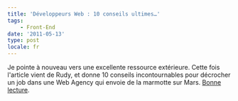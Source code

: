 ```yaml
---
title: 'Développeurs Web : 10 conseils ultimes…'
tags:
    - Front-End
date: '2011-05-13'
type: post
locale: fr
---
```


Je pointe à nouveau vers une excellente ressource extérieure. Cette fois l'article vient de Rudy, et donne 10 conseils incontournables pour décrocher un job dans une Web Agency qui envoie de la marmotte sur Mars. [Bonne lecture](http://rudyonweb.net/conseils-premier-emploi-agence-web/).
